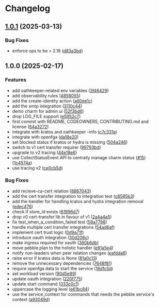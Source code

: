# Changelog

## [1.0.1](https://github.com/canonical/identity-platform-admin-ui-operator/compare/v1.0.0...v1.0.1) (2025-03-13)


### Bug Fixes

* enforce ops to be &gt; 2.18 ([d83a3bd](https://github.com/canonical/identity-platform-admin-ui-operator/commit/d83a3bd8535188502badbdd09c85ceb3e98577f7))

## 1.0.0 (2025-02-17)


### Features

* add oathkeeper-related env variables ([3f46429](https://github.com/canonical/identity-platform-admin-ui-operator/commit/3f4642973cb98b18bbd7b922a31f7efcc402cbe6))
* add observability rules ([4858055](https://github.com/canonical/identity-platform-admin-ui-operator/commit/485805538a185c2ea192b52124c4a90bb88af9af))
* add the create-identity action ([a60ee1c](https://github.com/canonical/identity-platform-admin-ui-operator/commit/a60ee1cd6f0c8b706b62d8b888ea888979934558))
* add the smtp integration ([3110c44](https://github.com/canonical/identity-platform-admin-ui-operator/commit/3110c44c2b9e88d7da69f613f1ffc9a1827f82a7))
* demo charm for admin ui ([52f3bd6](https://github.com/canonical/identity-platform-admin-ui-operator/commit/52f3bd6e32baa6e8c4d47b98e26fa8ec44de61b8))
* drop LOG_FILE support ([e5952c7](https://github.com/canonical/identity-platform-admin-ui-operator/commit/e5952c74f367d41dbc641137a54660c6c64c3d7b))
* first commit with README, CODEOWNERS, CONTRIBUTING.md and license ([64a3272](https://github.com/canonical/identity-platform-admin-ui-operator/commit/64a3272467c783cc6ec421b2ca4a53c8b2f9bff1))
* integrate with kratos and oathkeeper -info ([c7c331a](https://github.com/canonical/identity-platform-admin-ui-operator/commit/c7c331afe9f48cb1f43d59d16059ce4986449a2a))
* integrate with openfga ([da18e20](https://github.com/canonical/identity-platform-admin-ui-operator/commit/da18e208673e78afcab634b52a7071721c34e941))
* set blocked status if kratos or hydra is missing ([504a246](https://github.com/canonical/identity-platform-admin-ui-operator/commit/504a2468e6a8d78c40a8bb3a7f2f1717379b0177))
* switch to v1 cert transfer requirer ([99793bd](https://github.com/canonical/identity-platform-admin-ui-operator/commit/99793bd523229cb17713fb0543154289ad27807d))
* upgrade to v2 tracing ([44e18e6](https://github.com/canonical/identity-platform-admin-ui-operator/commit/44e18e61546ccc5b04d2e331c02bd927f8545a4d))
* use CollectStatusEvent API to centrally manage charm status ([#15](https://github.com/canonical/identity-platform-admin-ui-operator/issues/15)) ([1c4574a](https://github.com/canonical/identity-platform-admin-ui-operator/commit/1c4574a48e1f7b88a59d8298ecb2b4d92900f823))
* use tracing v2 ([ce0cb5d](https://github.com/canonical/identity-platform-admin-ui-operator/commit/ce0cb5dec9343a46a1885db0dc211b1ec47d67be))


### Bug Fixes

* add recieve-ca-cert relation ([8867043](https://github.com/canonical/identity-platform-admin-ui-operator/commit/8867043607197c63d159ad0d68be63671ab68735))
* add the cert transfer integration to integration test ([c8595b3](https://github.com/canonical/identity-platform-admin-ui-operator/commit/c8595b338c71b3e716f77617c06c68c091c2de20))
* add the handler for handling kratos and hydra integration removal ([edec476](https://github.com/canonical/identity-platform-admin-ui-operator/commit/edec4766ef95bbf5d854aeb10cd481822ffaa612))
* check if store_id exists ([61996d7](https://github.com/canonical/identity-platform-admin-ui-operator/commit/61996d7c6cb2411a34a7fe146e0cfa2289916047))
* drop v0 cert-transfer lib in favour of v1 ([2a4a4a5](https://github.com/canonical/identity-platform-admin-ui-operator/commit/2a4a4a522e5f761fc93dca04f6b482cba6dfe394))
* fix test_when_a_condition_failed test ([59a7798](https://github.com/canonical/identity-platform-admin-ui-operator/commit/59a77988be49d13f736cfbed1995705e96e1efc2))
* handle multiple cert transfer integrations ([54ad6af](https://github.com/canonical/identity-platform-admin-ui-operator/commit/54ad6afc44f2df7e284d1066146aff4326f4713e))
* implement cert trust logic ([0d9a71f](https://github.com/canonical/identity-platform-admin-ui-operator/commit/0d9a71fd7be5cbf76a16f5eb909b12bf3c710c9d))
* introduce oauth integration ([30d206c](https://github.com/canonical/identity-platform-admin-ui-operator/commit/30d206cb27a6d3d087068a17c0bcfbd4d137ad95))
* make ingress required for oauth ([380b6db](https://github.com/canonical/identity-platform-admin-ui-operator/commit/380b6db657db67ec895de4e67893d4f48660edd3))
* move pebble.plan to the holistic handler ([e81a5e4](https://github.com/canonical/identity-platform-admin-ui-operator/commit/e81a5e4761d82e3f325f0f3f0160b6c52c560816))
* notify non-leaders when peer relation changes ([eafdda8](https://github.com/canonical/identity-platform-admin-ui-operator/commit/eafdda8a4a3bde5c6b2895acd950dd60893eaf59))
* raise error if kratos data is None ([81a0c13](https://github.com/canonical/identity-platform-admin-ui-operator/commit/81a0c13282643db2a0ecee5c8525cdd62366ee00))
* remove the unnecessary dependencies ([7648f81](https://github.com/canonical/identity-platform-admin-ui-operator/commit/7648f8100bc4fdf8153b2c23bba2688cdca2ed10))
* require openfga data to start the service ([16dfc5d](https://github.com/canonical/identity-platform-admin-ui-operator/commit/16dfc5d3e6b5c4535353da9a658c948118817cc7))
* set workload version ([90d5e89](https://github.com/canonical/identity-platform-admin-ui-operator/commit/90d5e89e4ed7abcb75b153ffc3323c4adf6d6b9c))
* update oauth integration ([220f775](https://github.com/canonical/identity-platform-admin-ui-operator/commit/220f77585c2af6a89009959c0856c542445e0d50))
* update start command ([033c0c1](https://github.com/canonical/identity-platform-admin-ui-operator/commit/033c0c1f4884aff2cb3af7f34f80f7102293bcec))
* uppercase the logging level ([e61bc84](https://github.com/canonical/identity-platform-admin-ui-operator/commit/e61bc84960563320881d86a17aa72abd29d8ea46))
* use the service_context for commands that needs the pebble service's context ([a93049d](https://github.com/canonical/identity-platform-admin-ui-operator/commit/a93049d626f96f97c295833573875e7388263edd))
